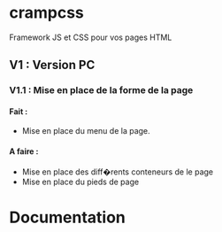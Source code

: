 # crampcss
Framework JS et CSS pour vos pages HTML

## V1 : Version PC 
### V1.1 : Mise en place de la forme de la page 

#### Fait : 
- Mise en place du menu de la page.

#### A faire : 
- Mise en place des diff�rents conteneurs de le page
- Mise en place du pieds de page

# Documentation

